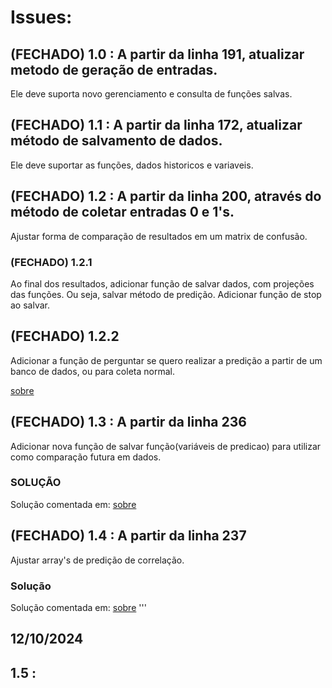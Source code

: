 # Issues:

## (FECHADO) 1.0 : A partir da linha 191, atualizar metodo de geração de entradas.

Ele deve suporta novo gerenciamento e consulta de funções salvas.

## (FECHADO) 1.1 : A partir da linha 172, atualizar método de salvamento de dados.

Ele deve suportar as funções, dados historicos e variaveis.

## (FECHADO) 1.2 : A partir da linha 200, através do método de coletar entradas 0 e 1's. 

Ajustar forma de comparação de resultados em um matrix de confusão.

### (FECHADO) 1.2.1

Ao final dos resultados, adicionar função de salvar dados, com projeções das funções. Ou seja, salvar método de predição. Adicionar função de stop ao salvar.

## (FECHADO) 1.2.2 
Adicionar a função de perguntar se quero realizar a predição a partir de um banco de dados, ou para coleta normal.


[sobre](https://github.com/oziieljuniior/Out/issues/3)

## (FECHADO) 1.3 : A partir da linha 236

Adicionar nova função de salvar função(variáveis de predicao) para utilizar como comparação futura em dados.

### SOLUÇÃO
Solução comentada em: [sobre](https://github.com/oziieljuniior/Out/issues/4)

## (FECHADO) 1.4 : A partir da linha 237

Ajustar array's de predição de correlação.

### Solução

Solução comentada em: [sobre](https://github.com/oziieljuniior/Out/issues/5)
'''

## 12/10/2024

## 1.5 : 
